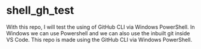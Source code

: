# shell_gh_test
With this repo, I will test the using of GitHub CLI via Windows PowerShell.
In Windows we can use Powershell and we can also use the inbuilt git inside VS Code.
This repo is made using the GitHub CLI via Windows PowerShell.
